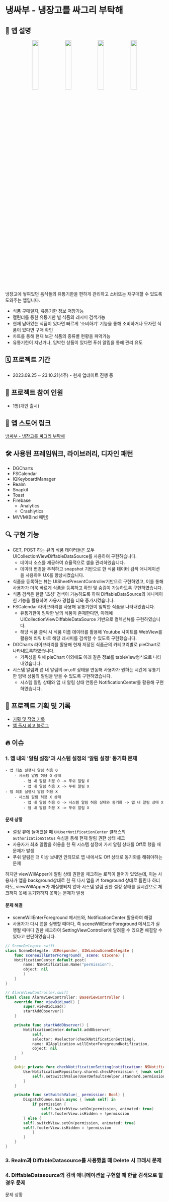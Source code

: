 # 냉싸부 - 냉장고를 싸그리 부탁해

## 📱 앱 설명
<p align="center" width="100%">
  <img src="https://github.com/SSABOODA/HomeRefrigeratorManagement/assets/69753846/6ad97490-9992-449e-9610-2d07cc8dee36" width="20%">
  <img src="https://github.com/SSABOODA/HomeRefrigeratorManagement/assets/69753846/ab24ae04-0b79-4807-88c2-f750fd0b5873" width="20%">
  <img src="https://github.com/SSABOODA/HomeRefrigeratorManagement/assets/69753846/2afb9333-f612-40d6-a678-7c90b5561e7b" width="20%">
  <img src="https://github.com/SSABOODA/HomeRefrigeratorManagement/assets/69753846/d3f50e7a-3e8b-4bc7-b5e3-13b81d88cdef" width="20%">
</p>

냉장고에 쌓여있던 음식들의 유통기한을 편하게 관리하고 소비또는 재구매할 수 있도록 도와주는 앱입니다.

- 식품 구매일자, 유통기한 정보 저장가능
- 캘린더를 통한 유통기한 별 식품의 레시피 검색가능
- 현재 남아있는 식품이 있다면 빠르게 '소비하기' 기능을 통해 소비하거나 모자란 식품이 있다면 구매 확인
- 차트를 통해 현재 보관 식품의 종류별 현황을 파악가능
- 유통기한이 지났거나, 임박한 상품이 있다면 푸쉬 알림을 통해 관리 유도

## 🗓️ 프로젝트 기간
- 2023.09.25 ~ 23.10.21(4주) - 현재 업데이트 진행 중

## 👥 프로젝트 참여 인원
- 1명(개인 출시)

## 🔗 앱 스토어 링크
[냉싸부 - 냉장고를 싸그리 부탁해](https://apps.apple.com/kr/app/%EB%83%89%EC%8B%B8%EB%B6%80-%EB%83%89%EC%9E%A5%EA%B3%A0%EB%A5%BC-%EC%8B%B8%EA%B7%B8%EB%A6%AC-%EB%B6%80%ED%83%81%ED%95%B4/id6470002194)

## 🛠️ 사용된 프레임워크, 라이브러리, 디자인 패턴
- DGCharts
- FSCalendar
- IQKeyboardManager
- Realm
- Snapkit
- Toast
- Firebase
  - Analytics
  - Crashlytics
- MVVM(Bind 패턴)

## 🔍 구현 기능
- GET, POST 하는 뷰의 식품 데이터들은 모두 UICollectionViewDiffableDataSource를 사용하여 구현하습니다.
    - 데이터 소스를 제공하여 효율적으로 셀을 관리하였습니다.
    - 데이터 변경을 추적하고 snapshot 기반으로 한 식품 데이터 검색 애니메이션을 사용하여 UX를 향상시켰습니다.
- 식품을 등록하는 뷰는 UISheetPresentController기반으로 구현하였고, 이를 통해 사용자가 더욱 빠르게 식품을 등록하고 확인 및 숨김이 가능하도록 구현하였습니다.
- 식품 검색은 한글 '초성' 검색이 가능하도록 하여 DiffableDataSource의 애니메이션 기능을 활용하여 사용자 경험을 더욱 증가시켰습니다.
- FSCalendar 라이브러리를 사용해 유통기한이 임박한 식품을 나타내었습니다.
  - 유통기한이 임박한 날의 식품이 존재한다면, 아래에 UICollectionViewDiffableDataSource 기반으로 컬렉션뷰를 구현하였습니다.
  - 해당 식품 클릭 시 식품 이름 데이터를 활용해 Youtube 사이트를 WebView를 활용해 띄워 바로 해당 레시피를 검색할 수 있도록 구현했습니다.
- DGCharts 라이브러리를 활용해 현재 저장된 식품군의 카테고리별로 pieChart로 나타내도록하였습니다.
  - 가독성을 위해 pieChart 이외에도 아래 같은 정보를 tableView형식으로 나타내었습니다.
- 시스템 알림과 앱 내 알림의 on,off 상태을 연동해 사용자가 원하는 시간에 유통기한 임박 상품의 알림을 받을 수 있도록 구현하였습니다.
  - 시스템 알림 상태와 앱 내 알림 상태 연동은 NotificationCenter를 활용해 구현하였습니다.

## 📖 프로젝트 기획 및 기록
- [기획 및 작업 기록](https://thankful-gymnast-355.notion.site/1c2d64adac9c4c219347d7b6ca2287a2?pvs=4)
- [앱 출시 회고 블로그](https://ios-developer-hans.tistory.com/17)

## 🔥 이슈
### 1. 앱 내의 '알림 설정'과 시스템 설정의 '알림 설정' 동기화 문제
```
- 앱 최초 실행시 알림 허용 O
	- 시스템 알림 허용 O 상태
        - 앱 내 알림 허용 O -> 푸쉬 알림 O
        - 앱 내 알림 허용 X -> 푸쉬 알림 X
- 앱 최초 실행시 알림 허용 X
	- 시스템 알림 허용 X 상태
        - 앱 내 알림 허용 O -> 시스템 알림 허용 상태와 동기화 -> 앱 내 알림 상태 X
        - 앱 내 알림 허용 X -> 푸쉬 알림 X
```
#### 문제 상황
- 설정 뷰에 들어왔을 때 `UNUserNotificationCenter` 클래스의 `authorizationStatus` 속성을 통해 현재 알림 권한 상태 체크
- 사용자가 최초 알람을 허용을 한 뒤 시스템 설정에 가서 알림 상태를 Off로 했을 때 문제가 발생
- 푸쉬 알림은 더 이상 보내면 안되므로 앱 내에서도 Off 상태로 동기화를 해줘야하는 문제

하지만 viewWillApper에 알림 상태 권한을 체크하는 로직이 들어가 있었는데, 이는 사용자가 앱을 background상태로 한 뒤 다시 앱을 켜 foreground 상태로 돌린다 하더라도,
viewWillApper가 재실행되지 않아 시스템 알림 권한 설정 상태를 실시간으로 체크하지 못해 동기화하지 못하는 문제가 발생

#### 문제 해결
- sceneWillEnterForeground 메서드와, NotificationCenter 활용하여 해결
- 사용자가 다시 앱을 실행할 때마다, 즉 sceneWillEnterForeground 메서드가 실행될 때마다 권한 체크하여 SettingViewController에 알려줄 수 있으면 해결할 수 있다고 판단하였습니다.

```swift
// SceneDelegate.swift
class SceneDelegate: UIResponder, UIWindowSceneDelegate {
    func sceneWillEnterForeground(_ scene: UIScene) {
	NotificationCenter.default.post(
	    name: NSNotification.Name("permission"),
	    object: nil
        )
    }
}
```

```swift
// AlarmViewController.swift
final class AlarmViewController: BaseViewController {
    override func viewDidLoad() {
        super.viewDidLoad()
        startAddObserver()
    }

    private func startAddObserver() {
        NotificationCenter.default.addObserver(
            self,
            selector: #selector(checkNotificationSetting),
            name: UIApplication.willEnterForegroundNotification,
            object: nil
       )
    }

    @objc private func checkNotificationSetting(notification: NSNotification) {
        UserNotificationRepository.shared.checkPermission { [weak self] value in
            self?.setSwitchValue(UserDefaultsHelper.standard.permission)
        }
    }

    private func setSwitchValue(_ permission: Bool) {
        DispatchQueue.main.async { [weak self] in
            if permission {
                self?.switchView.setOn(permission, animated: true)
                self?.footerView.isHidden = !permission
	    } else {
		self?.switchView.setOn(permission, animated: true)
		self?.footerView.isHidden = !permission
            }
        }
    }
}
```

### 3. Realm과 DiffableDatasource를 사용했을 때 Delete 시 크래시 문제
### 4. DiffableDatasource의 검색 애니메이션을 구현할 때 한글 검색으로 할 경우 문제
문제 상황







